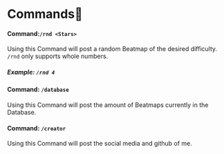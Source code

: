 # Commands💬
#### Command:`/rnd <Stars>`
Using this Command will post a random Beatmap of the desired difficulty.  
`/rnd` only supports whole numbers.
##### Example: `/rnd 4`

#### Command: `/database`
Using this Command will post the amount of Beatmaps currently in the Database.

#### Command: `/creator`
Using this Command will post the social media and github of me.
